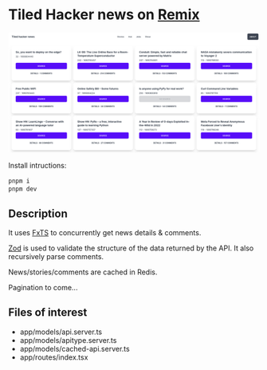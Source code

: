 # Tiled Hacker news on [Remix](https://remix.run/)

![Screenshot of the UI](./screenshot.png)

Install intructions:

```
pnpm i
pnpm dev
```

## Description

It uses [FxTS](https://fxts.dev/) to concurrently get news details & comments.

[Zod](https://zod.dev) is used to validate the structure of the data returned by the API. It also recursively parse comments.

News/stories/comments are cached in Redis.

Pagination to come...

## Files of interest

- app/models/api.server.ts
- app/models/apitype.server.ts
- app/models/cached-api.server.ts
- app/routes/index.tsx
